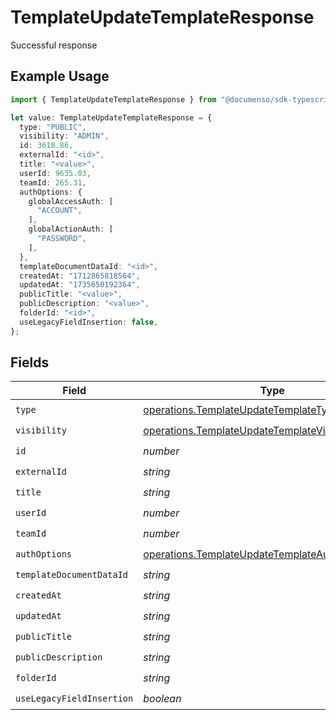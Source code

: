 # TemplateUpdateTemplateResponse

Successful response

## Example Usage

```typescript
import { TemplateUpdateTemplateResponse } from "@documenso/sdk-typescript/models/operations";

let value: TemplateUpdateTemplateResponse = {
  type: "PUBLIC",
  visibility: "ADMIN",
  id: 3618.86,
  externalId: "<id>",
  title: "<value>",
  userId: 9635.03,
  teamId: 265.31,
  authOptions: {
    globalAccessAuth: [
      "ACCOUNT",
    ],
    globalActionAuth: [
      "PASSWORD",
    ],
  },
  templateDocumentDataId: "<id>",
  createdAt: "1712865818564",
  updatedAt: "1735650192364",
  publicTitle: "<value>",
  publicDescription: "<value>",
  folderId: "<id>",
  useLegacyFieldInsertion: false,
};
```

## Fields

| Field                                                                                                                      | Type                                                                                                                       | Required                                                                                                                   | Description                                                                                                                |
| -------------------------------------------------------------------------------------------------------------------------- | -------------------------------------------------------------------------------------------------------------------------- | -------------------------------------------------------------------------------------------------------------------------- | -------------------------------------------------------------------------------------------------------------------------- |
| `type`                                                                                                                     | [operations.TemplateUpdateTemplateTypeResponse](../../models/operations/templateupdatetemplatetyperesponse.md)             | :heavy_check_mark:                                                                                                         | N/A                                                                                                                        |
| `visibility`                                                                                                               | [operations.TemplateUpdateTemplateVisibilityResponse](../../models/operations/templateupdatetemplatevisibilityresponse.md) | :heavy_check_mark:                                                                                                         | N/A                                                                                                                        |
| `id`                                                                                                                       | *number*                                                                                                                   | :heavy_check_mark:                                                                                                         | N/A                                                                                                                        |
| `externalId`                                                                                                               | *string*                                                                                                                   | :heavy_check_mark:                                                                                                         | N/A                                                                                                                        |
| `title`                                                                                                                    | *string*                                                                                                                   | :heavy_check_mark:                                                                                                         | N/A                                                                                                                        |
| `userId`                                                                                                                   | *number*                                                                                                                   | :heavy_check_mark:                                                                                                         | N/A                                                                                                                        |
| `teamId`                                                                                                                   | *number*                                                                                                                   | :heavy_check_mark:                                                                                                         | N/A                                                                                                                        |
| `authOptions`                                                                                                              | [operations.TemplateUpdateTemplateAuthOptions](../../models/operations/templateupdatetemplateauthoptions.md)               | :heavy_check_mark:                                                                                                         | N/A                                                                                                                        |
| `templateDocumentDataId`                                                                                                   | *string*                                                                                                                   | :heavy_check_mark:                                                                                                         | N/A                                                                                                                        |
| `createdAt`                                                                                                                | *string*                                                                                                                   | :heavy_check_mark:                                                                                                         | N/A                                                                                                                        |
| `updatedAt`                                                                                                                | *string*                                                                                                                   | :heavy_check_mark:                                                                                                         | N/A                                                                                                                        |
| `publicTitle`                                                                                                              | *string*                                                                                                                   | :heavy_check_mark:                                                                                                         | N/A                                                                                                                        |
| `publicDescription`                                                                                                        | *string*                                                                                                                   | :heavy_check_mark:                                                                                                         | N/A                                                                                                                        |
| `folderId`                                                                                                                 | *string*                                                                                                                   | :heavy_check_mark:                                                                                                         | N/A                                                                                                                        |
| `useLegacyFieldInsertion`                                                                                                  | *boolean*                                                                                                                  | :heavy_check_mark:                                                                                                         | N/A                                                                                                                        |